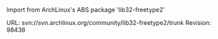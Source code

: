 Import from ArchLinux's ABS package 'lib32-freetype2'

URL: svn://svn.archlinux.org/community/lib32-freetype2/trunk
Revision: 98438
